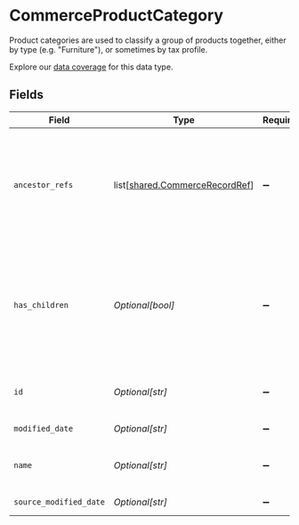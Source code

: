 # CommerceProductCategory

Product categories are used to classify a group of products together, either by type (e.g. "Furniture"), or sometimes by tax profile.

Explore our [data coverage](https://knowledge.codat.io/supported-features/commerce?view=tab-by-data-type&dataType=commerce-productCategories) for this data type.


## Fields

| Field                                                                                                    | Type                                                                                                     | Required                                                                                                 | Description                                                                                              | Example                                                                                                  |
| -------------------------------------------------------------------------------------------------------- | -------------------------------------------------------------------------------------------------------- | -------------------------------------------------------------------------------------------------------- | -------------------------------------------------------------------------------------------------------- | -------------------------------------------------------------------------------------------------------- |
| `ancestor_refs`                                                                                          | list[[shared.CommerceRecordRef](undefined/models/shared/commercerecordref.md)]                           | :heavy_minus_sign:                                                                                       | A collection of parent product categories implicitly ordered with the immediate parent last in the list. |                                                                                                          |
| `has_children`                                                                                           | *Optional[bool]*                                                                                         | :heavy_minus_sign:                                                                                       | A boolean indicating whether there are other product categories beneath this one in the hierarchy.       |                                                                                                          |
| `id`                                                                                                     | *Optional[str]*                                                                                          | :heavy_minus_sign:                                                                                       | The unique identifier of the product category                                                            | "102"                                                                                                    |
| `modified_date`                                                                                          | *Optional[str]*                                                                                          | :heavy_minus_sign:                                                                                       | N/A                                                                                                      | 2022-10-23T00:00:00.000Z                                                                                 |
| `name`                                                                                                   | *Optional[str]*                                                                                          | :heavy_minus_sign:                                                                                       | The name of the product category                                                                         | Entertainment                                                                                            |
| `source_modified_date`                                                                                   | *Optional[str]*                                                                                          | :heavy_minus_sign:                                                                                       | N/A                                                                                                      | 2022-10-23T00:00:00.000Z                                                                                 |